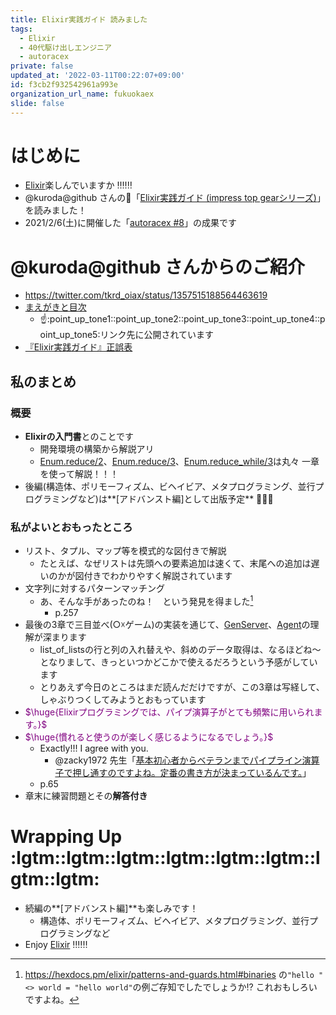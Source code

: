 ```yaml
---
title: Elixir実践ガイド 読みました
tags:
  - Elixir
  - 40代駆け出しエンジニア
  - autoracex
private: false
updated_at: '2022-03-11T00:22:07+09:00'
id: f3cb2f932542961a993e
organization_url_name: fukuokaex
slide: false
---
```

# はじめに
- [Elixir](https://elixir-lang.org/)楽しんでいますか :bangbang::bangbang::bangbang:
- @kuroda@github さんの:book:「[Elixir実践ガイド (impress top gearシリーズ)](https://www.amazon.co.jp/dp/4295010774/)」を読みました！
- 2021/2/6(土)に開催した「[autoracex #8](https://autoracex.connpass.com/event/203960/)」の成果です

# @kuroda@github さんからのご紹介
- https://twitter.com/tkrd_oiax/status/1357515188564463619
- [まえがきと目次](https://coregenik.com/ja/elixir_practical_guide) 
    - :point_up::point_up_tone1::point_up_tone2::point_up_tone3::point_up_tone4::point_up_tone5:リンク先に公開されています
- [『Elixir実践ガイド』正誤表](https://www.oiax.jp/ex_book1_errata)

## 私のまとめ
### 概要
- **Elixirの入門書**とのことです
    - 開発環境の構築から解説アリ
    - [Enum.reduce/2](https://hexdocs.pm/elixir/Enum.html#reduce/2)、[Enum.reduce/3](https://hexdocs.pm/elixir/Enum.html#reduce/3)、[Enum.reduce_while/3](https://hexdocs.pm/elixir/Enum.html#reduce_while/3)は丸々 一章を使って解説！！！
- 後編(構造体、ポリモーフィズム、ビヘイビア、メタプログラミング、並行プログラミングなど)は**[アドバンスト編]として出版予定** :rocket::rocket::rocket:

### 私がよいとおもったところ
- リスト、タプル、マップ等を模式的な図付きで解説
    - たとえば、なぜリストは先頭への要素追加は速くて、末尾への追加は遅いのかが図付きでわかりやすく解説されています
- 文字列に対するパターンマッチング
    - あ、そんな手があったのね！　という発見を得ました[^1]
        - p.257
- 最後の3章で三目並べ(○☓ゲーム)の実装を通じて、[GenServer](https://hexdocs.pm/elixir/GenServer.html#content)、[Agent](https://hexdocs.pm/elixir/Agent.html#content)の理解が深まります
    - list_of_listsの行と列の入れ替えや、斜めのデータ取得は、なるほどね〜　となりまして、きっといつかどこかで使えるだろうという予感がしています
    - とりあえず今日のところはまだ読んだだけですが、この3章は写経して、しゃぶりつくしてみようとおもっています
- <font color="purple">$\huge{Elixirプログラミングでは、パイプ演算子がとても頻繁に用いられます。}$</font>
- <font color="purple">$\huge{慣れると使うのが楽しく感じるようになるでしょう。}$</font>
    - Exactly!!! I agree with you.
        - @zacky1972 先生「[基本初心者からベテランまでパイプライン演算子で押し通すのですよね。定番の書き方が決まっているんです。](https://qiita.com/zacky1972/items/0c2869f9f39f7bb917a5#comment-8ee72859e27dbd8af53a)」
    - p.65
- 章末に練習問題とその**解答付き**

# Wrapping Up :lgtm::lgtm::lgtm::lgtm::lgtm::lgtm::lgtm::lgtm:
- 続編の**[アドバンスト編]**も楽しみです！
    - 構造体、ポリモーフィズム、ビヘイビア、メタプログラミング、並行プログラミングなど
- Enjoy [Elixir](https://elixir-lang.org/) :bangbang::bangbang::bangbang:

[^1]: https://hexdocs.pm/elixir/patterns-and-guards.html#binaries の`"hello " <> world = "hello world"`の例ご存知でしたでしょうか:interrobang: これおもしろいですよね。
